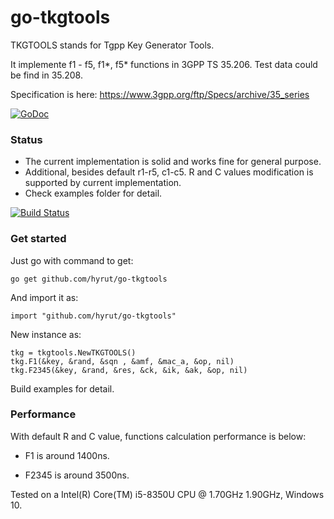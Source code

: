 # go-tkgtools

TKGTOOLS stands for Tgpp Key Generator Tools.

It implemente f1 - f5, f1*, f5* functions in 3GPP TS 35.206. Test data could be find in 35.208.

Specification is here: https://www.3gpp.org/ftp/Specs/archive/35_series

[![GoDoc](https://godoc.org/github.com/hyrut/go-tkgtools?status.svg)](https://godoc.org/github.com/hyrut/go-tkgtools)

### Status
* The current implementation is solid and works fine for general purpose.
* Additional, besides default r1-r5, c1-c5. R and C values modification is supported by current implementation.
* Check examples folder for detail.

[![Build Status](https://secure.travis-ci.org/hyrut/go-tkgtools.png)](http://travis-ci.org/hyrut/go-tkgtools)

### Get started

Just go with command to get:
```
go get github.com/hyrut/go-tkgtools
```
And import it as:
```
import "github.com/hyrut/go-tkgtools"
```

New instance as:
```
tkg = tkgtools.NewTKGTOOLS()
tkg.F1(&key, &rand, &sqn , &amf, &mac_a, &op, nil)
tkg.F2345(&key, &rand, &res, &ck, &ik, &ak, &op, nil)
```
Build examples for detail.

### Performance

With default R and C value, functions calculation performance is below:

* F1 is around 1400ns.

* F2345 is around 3500ns.

Tested on a Intel(R) Core(TM) i5-8350U CPU @ 1.70GHz 1.90GHz, Windows 10.
